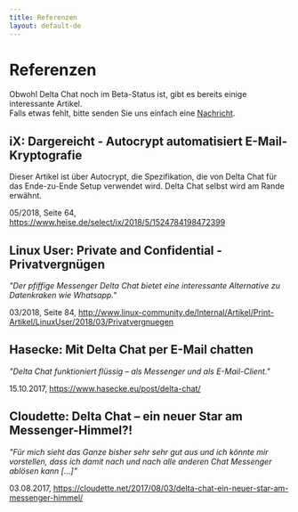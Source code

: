 ```yaml
---
title: Referenzen
layout: default-de
---
```




<!-- GENERATED FILE -- DO NOT EDIT -->



# Referenzen

Obwohl Delta Chat noch im Beta-Status ist, gibt es bereits einige interessante Artikel.  
Falls etwas fehlt, bitte senden Sie uns einfach eine [Nachricht](imprint).


## iX: Dargereicht - Autocrypt automatisiert E-Mail-Kryptografie

Dieser Artikel ist über Autocrypt, die Spezifikation, die von Delta Chat für das Ende-zu-Ende Setup verwendet wird. Delta Chat selbst wird am Rande erwähnt.

05/2018, Seite 64, <https://www.heise.de/select/ix/2018/5/1524784198472399>

## Linux User: Private and Confidential - Privatvergnügen

_"Der pfiffige Messenger Delta Chat bietet eine interessante Alternative zu Datenkraken wie Whatsapp."_

03/2018, Seite 84, <http://www.linux-community.de/Internal/Artikel/Print-Artikel/LinuxUser/2018/03/Privatvergnuegen>


## Hasecke: Mit Delta Chat per E-Mail chatten

_"Delta Chat funktioniert flüssig – als Messenger und als E-Mail-Client."_

15.10.2017, <https://www.hasecke.eu/post/delta-chat/>


## Cloudette: Delta Chat – ein neuer Star am Messenger-Himmel?!

_"Für mich sieht das Ganze bisher sehr sehr gut aus und ich könnte mir vorstellen, dass ich damit nach und nach alle anderen Chat Messenger ablösen kann [...]"_

03.08.2017, <https://cloudette.net/2017/08/03/delta-chat-ein-neuer-star-am-messenger-himmel/>
